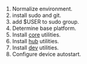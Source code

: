 1. Normalize environment.
  1. install sudo and git.
  2. add $USER to sudo group.
2. Determine base platform.
3. Install [core](/CORE.md) utilities.
  1. Install [hub](/HUB.md) utilities.
  2. Install [dev](/DEV.md) utilities.
4. Configure device autostart.
